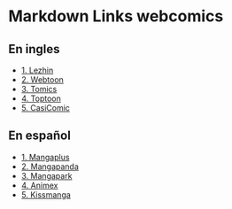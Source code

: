 # Markdown Links webcomics

## En ingles

* [ 1. Lezhin]((https://www.lezhin.com/en))
* [ 2. Webtoon]((https://www.webtoons.com/en/))
* [ 3. Tomics]((https://toomics.com/))
* [ 4. Toptoon]((https://www.toptoon.net/))
* [ 5. CasiComic]((https://www.casicomic.com/en/))

## En español

* [ 1. Mangaplus]((https://mangaplus.shueisha.co.jp/updates))
* [ 2. Mangapanda]((http://www.mangapanda.com/))
* [ 3. Mangapark]((https://mangapark.net/))
* [ 4. Animex]((http://www.animextremist.com/))
* [ 5. Kissmanga]((http://kissmanga.com/))